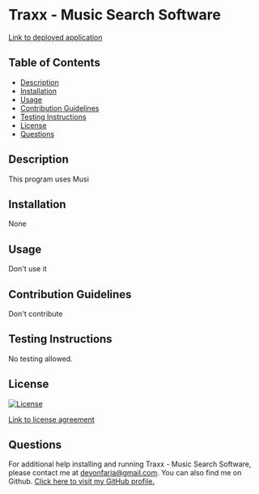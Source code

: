 # Traxx - Music Search Software

[Link to deployed application](https://devonfaria.github.io/traxx/)

## Table of Contents

* [Description](#description)
* [Installation](#installation)
* [Usage](#usage)
* [Contribution Guidelines](#contribution-guidelines)
* [Testing Instructions](#testing-instructions)
* [License](#license)
* [Questions](#questions)

## Description

This program uses Musi
 
## Installation

None
 
## Usage

Don't use it
 
## Contribution Guidelines

Don't contribute
 
## Testing Instructions

No testing allowed.
    
## License
    
[![License](https://img.shields.io/badge/License-Apache_2.0-blue.svg)](https://opensource.org/licenses/Apache-2.0)
    
[Link to license agreement](https://opensource.org/licenses/Apache-2.0)
 
## Questions

For additional help installing and running Traxx - Music Search Software, please contact me at devonfaria@gmail.com. You can also find me on Github. [Click here to visit my GitHub profile.](https://github.com/devonfaria)
